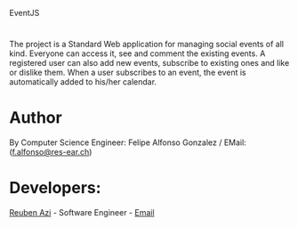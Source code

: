 
EventJS

#

The project is a Standard Web application for managing social events of all kind. Everyone can access it, see and comment the existing events.
A registered user can also add new events, subscribe to existing ones and like or dislike them. When a user subscribes to an event, the event is automatically added to his/her calendar.

# Author
By Computer Science Engineer: Felipe Alfonso Gonzalez / EMail: (f.alfonso@res-ear.ch)

# Developers:

[Reuben Azi](https://geekyourselfblog.wordpress.com/) - Software Engineer - [Email](mailto:cheerantz@gmail.com) 
